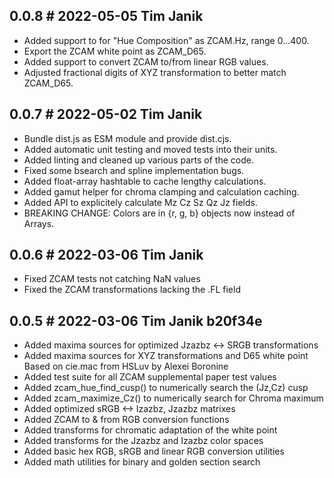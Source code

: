 ## 0.0.8    # 2022-05-05 Tim Janik

* Added support to for "Hue Composition" as ZCAM.Hz, range 0…400.
* Export the ZCAM white point as ZCAM_D65.
* Added support to convert ZCAM to/from linear RGB values.
* Adjusted fractional digits of XYZ transformation to better match ZCAM_D65.

## 0.0.7    # 2022-05-02 Tim Janik

* Bundle dist.js as ESM module and provide dist.cjs.
* Added automatic unit testing and moved tests into their units.
* Added linting and cleaned up various parts of the code.
* Fixed some bsearch and spline implementation bugs.
* Added float-array hashtable to cache lengthy calculations.
* Added gamut helper for chroma clamping and calculation caching.
* Added API to explicitely calculate Mz Cz Sz Qz Jz fields.
* BREAKING CHANGE: Colors are in {r, g, b} objects now instead of Arrays.

## 0.0.6    # 2022-03-06 Tim Janik

* Fixed ZCAM tests not catching NaN values
* Fixed the ZCAM transformations lacking the .FL field

## 0.0.5    # 2022-03-06 Tim Janik b20f34e
* Added maxima sources for optimized Jzazbz <-> SRGB transformations
* Added maxima sources for XYZ transformations and D65 white point
  Based on cie.mac from HSLuv by Alexei Boronine
* Added test suite for all ZCAM supplemental paper test values
* Added zcam_hue_find_cusp() to numerically search the (Jz,Cz) cusp
* Added zcam_maximize_Cz() to numerically search for Chroma maximum
* Added optimized sRGB <-> Izazbz, Jzazbz matrixes
* Added ZCAM to & from RGB conversion functions
* Added transforms for chromatic adaptation of the white point
* Added transforms for the Jzazbz and Izazbz color spaces
* Added basic hex RGB, sRGB and linear RGB conversion utilities
* Added math utilities for binary and golden section search
